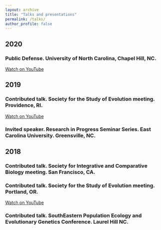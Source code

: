 ```yaml
---
layout: archive
title: "Talks and presentations"
permalink: /talks/
author_profile: false
---
```


## 2020 
### Public Defense. University of North Carolina, Chapel Hill, NC.
[Watch on YouTube](https://www.youtube.com/watch?v=arDgfxfuOBA)

## 2019	
### Contributed talk. Society for the Study of Evolution meeting. Providence, RI.
[Watch on YouTube](https://www.youtube.com/watch?v=cEX8pR48S-E)

### Invited speaker. Research in Progress Seminar Series. East Carolina University. Greensville, NC.

## 2018		
### Contributed talk. Society for Integrative and Comparative Biology meeting. San Francisco, CA.

### Contributed talk. Society for the Study of Evolution meeting. Portland, OR.
[Watch on YouTube](https://www.youtube.com/watch?v=vl1tPdzJyV4)

### Contributed talk. SouthEastern Population Ecology and Evolutionary Genetics Conference. Laurel Hill NC.


